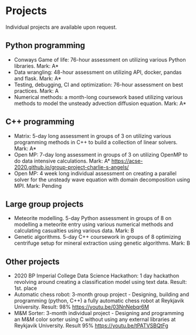 # Projects
Individual projects are available upon request.

## Python programming
- Conways Game of life: 76-hour assessment on utilizing various Python libraries. Mark: A*
- Data wrangling:  48-hour assessment on utilizing API, docker, pandas and flask. Mark: A*
- Testing, debugging, CI and optimization: 76-hour assessment on best practices. Mark: A
- Numerical methods: a month-long coursework based utilizing various methods to model the unsteady advection diffusion equation. Mark: A*

## C++ programming 
- Matrix: 5-day long assessment in groups of 3 on utilizing various programming methods in C++ to build a collection of linear solvers. Mark: A*
- Open MP: 7-day long assessment in groups of 3 on utilizing OpenMP to do data intensive calculations. Mark: A*
  https://acse-2020.github.io/group-project-charlie-s-angels/
- Open MP: 4 week long individual assessment on creating a parallel solver for the unsteady wave equation with domain decomposition using MPI. Mark: Pending

## Large group projects
- Meteorite modelling. 5-day Python assessment in groups of 8 on modelling a meteorite entry using various numerical methods and calculating casualties using various data. Mark: B 
- Genetic algorithms. 5-day C++ coursework in groups of 8 optimizing centrifuge setup for mineral extraction using genetic algorithms. Mark: B

## Other projects 
- 2020 BP Imperial College Data Science Hackathon: 1 day hackathon revolving around creating a classification model using text data. Result: 1st. place
- Automatic chess robot: 3-month group project - Designing, building and programming (python, C++) a fully automatic chess robot at Reykjavik University. Result: 98%
  https://youtu.be/03NnNebqr6M
- M&M Sorter: 3-month individual project - Designing and programming an M&M color sorter using C without using any external libraries at Reykjavik University. Result 95%
  https://youtu.be/tPATVSBQtFg

